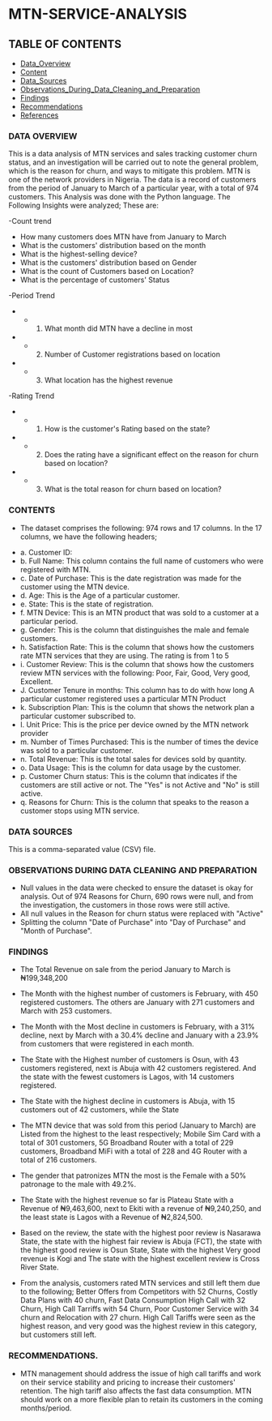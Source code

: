 # MTN-SERVICE-ANALYSIS

## TABLE OF CONTENTS
- [Data_Overview](#data-overview)
- [Content](#content)
- [Data_Sources](#data-sources)
- [Observations_During_Data_Cleaning_and_Preparation](#observations-during-data-cleaning-and-preparation)
- [Findings](#findings)
- [Recommendations](#recommendations)
- [References](#references)

### DATA OVERVIEW
This is a data analysis of MTN services and sales tracking customer churn status, and an investigation will be carried out to note the general problem, which is the reason for churn, and ways to mitigate this problem. MTN is one of the network providers in Nigeria. The data is a record of customers from the period of January to March of a particular year, with a total of 974 customers. This Analysis was done with the Python language. The Following Insights were analyzed; These are:

-Count trend

* How many customers does MTN have from January to March
* What is the customers' distribution based on the month
* What is the highest-selling device?
* What is the customers' distribution based on Gender
* What is the count of Customers based on Location?
* What is the percentage of customers' Status

-Period Trend
- * 1. What month did MTN have a decline in most
- * 2. Number of Customer registrations based on location
- * 3. What location has the highest revenue

-Rating Trend
- * 1. How is the customer's Rating based on the state?
- * 2. Does the rating have a significant effect on the reason for churn based on location?
- * 3. What is the total reason for churn based on location?

 ### CONTENTS
 
 - The dataset comprises the following: 974 rows and 17 columns. In the 17 columns, we have the following headers;
 * a. Customer ID: 
 * b. Full Name: This column contains the full name of customers who
      were registered with MTN.
 * c. Date of Purchase: This is the date registration was made
      for the customer using the MTN device.
 * d. Age: This is the Age of a particular customer.
 * e. State: This is the state of registration.
 * f. MTN Device: This is an MTN product that was sold to a customer at
      a particular period.
 * g. Gender: This is the column that distinguishes the male and
      female customers.
 * h. Satisfaction Rate: This is the column that shows how the
      customers rate MTN services that they
      are using. The rating is from 1 to 5
 * i. Customer Review: This is the column that shows how the
      customers review MTN services with the following: Poor, Fair, Good,
      Very good, Excellent.
 * J. Customer Tenure in months: This column has to do with how long
      A particular customer registered uses a particular MTN Product
 * k. Subscription Plan: This is the column that shows the network plan
       a particular customer subscribed to.
 * l. Unit Price: This is the price per device owned by the MTN
      network provider
 * m. Number of Times Purchased: This is the number of times the device
      was sold to a particular customer.
 * n. Total Revenue: This is the total sales for devices sold by quantity.
 * o. Data Usage: This is the column for data usage by the customer.
 * p. Customer Churn status: This is the column that indicates if
      the customers are still active or not. The "Yes" is not Active
      and "No" is still active.
 * q. Reasons for Churn: This is the column that speaks to the reason
      a customer stops using MTN service.

 ### DATA SOURCES
 This is a comma-separated value (CSV) file.

 ### OBSERVATIONS DURING DATA CLEANING AND PREPARATION
 - Null values in the data were checked to ensure the dataset is okay for analysis. Out of 974 Reasons for Churn, 690 rows were null, and from the investigation, the customers in those rows were still active.
- All null values in the Reason for churn status were replaced with "Active"
- Splitting the column "Date of Purchase" into "Day of Purchase" and "Month of Purchase".

 ### FINDINGS

 - The Total Revenue on sale from the period January to March is ₦199,348,200

 - The Month with the highest number of customers is February, with 450 registered customers. The others
    are  January with 271 customers and March with 253 customers.
   
 - The Month with the Most decline in customers is February, with a 31% decline, next by March with a
    30.4% decline and January with a 23.9% from customers that were registered in each month.
   
 - The State with the Highest number of customers is Osun, with 43 customers registered, next is Abuja with
   42 customers registered. And the state with the fewest customers is Lagos, with 14 customers registered.
   
 - The State with the highest decline in customers is Abuja, with 15 customers out of 42 customers, while
   the State
   
 - The MTN device that was sold from this period (January to March) are Listed from the highest to the least respectively; Mobile Sim Card with a total of 301 customers, 5G Broadband Router with a total of 229 customers, Broadband MiFi with a total of 228 and 4G Router with a total of 216 customers.

 - The gender that patronizes MTN the most is the Female with a 50% patronage to the male with 49.2%.

 - The State with the highest revenue so far is Plateau State with a Revenue of ₦9,463,600, next to
   Ekiti with a revenue of ₦9,240,250, and the least state is Lagos with a Revenue of ₦2,824,500.

 - Based on the review, the state with the highest poor review is Nasarawa State, the state with the highest fair review is Abuja (FCT), the state with the highest good review is Osun State, State with the highest Very good revenue is Kogi and The state with the highest excellent review is Cross River State.

 - From the analysis, customers rated MTN services and still left them due to the following; Better Offers from Competitors with 52 Churns,  Costly Data Plans with 40 churn, Fast Data Consumption	High Call with 32 Churn, High Call Tarriffs with 54 Churn, Poor Customer Service with 34 churn and Relocation with 27 churn. High Call Tariffs were seen as the highest reason, and very good was the highest review in this category, but customers still left.

 ### RECOMMENDATIONS.

 - MTN management should address the issue of high call tariffs and work on their service stability and pricing to increase their customers' retention. The high tariff also affects the fast data consumption. MTN should work on a more flexible plan to retain its customers in the coming months/period.

### 

 












